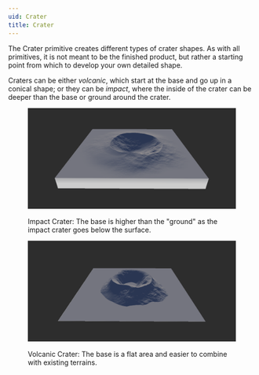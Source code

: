 ```yaml
---
uid: Crater
title: Crater
---
```


The Crater primitive creates different types of crater shapes. As with all primitives, it is not meant to be the finished product, but rather a starting point from which to develop your own detailed shape.

Craters can be either *volcanic*, which start at the base and go up in a conical shape; or they can be *impact*, where the inside of the crater can be deeper than the base or ground around the crater.

<figure>

![](/images/ref/Crater/Crater--Impact.png)

<figcaption>Impact Crater: The base is higher than the "ground" as the impact crater goes below the surface.</figcaption>
</figure>

<figure>

![](/images/ref/Crater/Crater--Volcanic.png)

<figcaption>Volcanic Crater: The base is a flat area and easier to combine with existing terrains.</figcaption>
</figure>